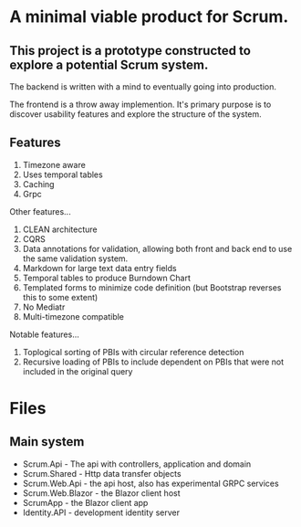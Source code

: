 # A minimal viable product for Scrum.

## This project is a prototype constructed to explore a potential Scrum system.

The backend is written with a mind to eventually going into production.

The frontend is a throw away implemention. It's
primary purpose is to discover usability features
and explore the structure of the system. 

## Features

1. Timezone aware
2. Uses temporal tables
3. Caching
4. Grpc

Other features...

1. CLEAN architecture
2. CQRS
3. Data annotations for validation, allowing both front 
and back end to use the same validation system.
4. Markdown for large text data entry fields
5. Temporal tables to produce Burndown Chart
6. Templated forms to minimize code definition (but Bootstrap reverses
this to some extent)
7. No Mediatr
8. Multi-timezone compatible

Notable features...

1. Toplogical sorting of PBIs with circular reference detection
1. Recursive loading of PBIs to include dependent on PBIs that were not included in the original query

# Files

## Main system

* Scrum.Api - The api with controllers, application and domain
* Scrum.Shared - Http data transfer objects
* Scrum.Web.Api - the api host, also has experimental GRPC services
* Scrum.Web.Blazor - the Blazor client host
* ScrumApp - the Blazor client app
* Identity.API - development identity server